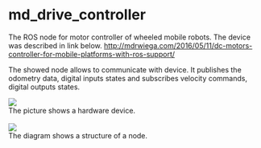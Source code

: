 # md_drive_controller
The ROS node for motor controller of wheeled mobile robots. The device was described in link below.
http://mdrwiega.com/2016/05/11/dc-motors-controller-for-mobile-platforms-with-ros-support/

The showed node allows to communicate with device. It publishes the odometry data, digital inputs states and subscribes velocity commands, digital outputs states.

<img src="http://mdrwiega.com/wp_mdrwiega/wp-content/uploads/2016/05/controller1_400.png">
<br>The picture shows a hardware device.
<br>
<br>

<img src="http://mdrwiega.com/wp_mdrwiega/wp-content/uploads/2016/05/drive_controller_node-2.png">
<br>The diagram shows a structure of a node.
